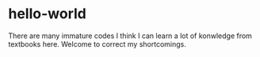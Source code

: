 # hello-world
There are many immature codes
I think I can learn a lot of konwledge from textbooks here.
Welcome to correct my shortcomings. 
